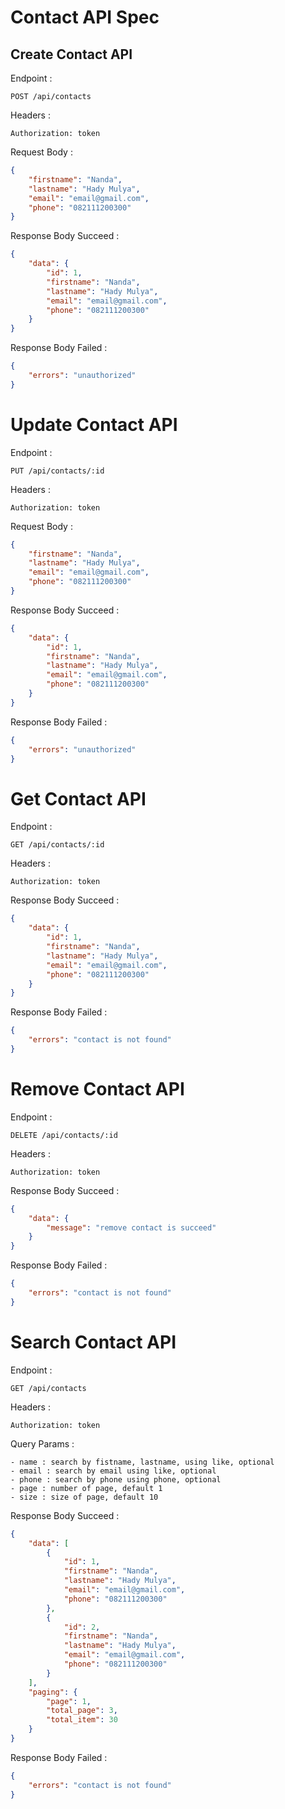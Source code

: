 # Contact API Spec

## Create Contact API
Endpoint :

    POST /api/contacts

Headers :

    Authorization: token

Request Body :

```json
{
    "firstname": "Nanda",
    "lastname": "Hady Mulya",
    "email": "email@gmail.com",
    "phone": "082111200300"
}
```

Response Body Succeed :
```json
{
    "data": {
        "id": 1,
        "firstname": "Nanda",
        "lastname": "Hady Mulya",
        "email": "email@gmail.com",
        "phone": "082111200300"
    }
}
```

Response Body Failed :
```json
{
    "errors": "unauthorized"
}
```

# Update Contact API
Endpoint :

    PUT /api/contacts/:id

Headers :

    Authorization: token

Request Body :

```json
{
    "firstname": "Nanda",
    "lastname": "Hady Mulya",
    "email": "email@gmail.com",
    "phone": "082111200300"
}
```

Response Body Succeed :
```json
{
    "data": {
        "id": 1,
        "firstname": "Nanda",
        "lastname": "Hady Mulya",
        "email": "email@gmail.com",
        "phone": "082111200300"
    }
}
```

Response Body Failed :
```json
{
    "errors": "unauthorized"
}
```

# Get Contact API
Endpoint :

    GET /api/contacts/:id

Headers :

    Authorization: token

Response Body Succeed :
```json
{
    "data": {
        "id": 1,
        "firstname": "Nanda",
        "lastname": "Hady Mulya",
        "email": "email@gmail.com",
        "phone": "082111200300"
    }
}
```

Response Body Failed :
```json
{
    "errors": "contact is not found"
}
```

# Remove Contact API
Endpoint :

    DELETE /api/contacts/:id

Headers :

    Authorization: token

Response Body Succeed :
```json
{
    "data": {
        "message": "remove contact is succeed"
    }
}
```

Response Body Failed :
```json
{
    "errors": "contact is not found"
}
```

# Search Contact API
Endpoint :

    GET /api/contacts

Headers :

    Authorization: token

Query Params :

    - name : search by fistname, lastname, using like, optional
    - email : search by email using like, optional
    - phone : search by phone using phone, optional
    - page : number of page, default 1
    - size : size of page, default 10

Response Body Succeed :
```json
{
    "data": [
        {
            "id": 1,
            "firstname": "Nanda",
            "lastname": "Hady Mulya",
            "email": "email@gmail.com",
            "phone": "082111200300"
        },
        {
            "id": 2,
            "firstname": "Nanda",
            "lastname": "Hady Mulya",
            "email": "email@gmail.com",
            "phone": "082111200300"
        }
    ],
    "paging": {
        "page": 1,
        "total_page": 3,
        "total_item": 30
    }
}
```

Response Body Failed :
```json
{
    "errors": "contact is not found"
}
```
